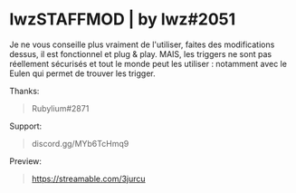 # lwzSTAFFMOD | by lwz#2051

Je ne vous conseille plus vraiment de l'utiliser, faites des modifications dessus, il est fonctionnel et plug & play.
MAIS, les triggers ne sont pas réellement sécurisés et tout le monde peut les utiliser : notamment avec le Eulen qui permet de trouver les trigger.

Thanks:
> Rubylium#2871

Support:
> discord.gg/MYb6TcHmq9

Preview:
> https://streamable.com/3jurcu